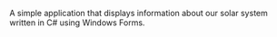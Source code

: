 A simple application that displays information about our solar system written in C# using Windows Forms.
